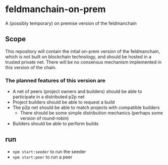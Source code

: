 # feldmanchain-on-prem

A (possibly temporary) on premise version of the feldmanchain

## Scope

This repository will contain the intial on-prem version of the feldmanchain, which is not built on blockchain technology, and should be hosted in a trusted private net. There will be no consensus mechanism implemented in this version of the chain.

### The planned features of this version are

- A net of peers (project owners and builders) should be able to participate in a distributed p2p net
- Project builders should be able to request a build
- The p2p net should be able to match projects with compatible builders
  - There should be some simple distribution mechanics (perhaps some version of round-robin)
- Builders should be able to perform builds

## run

- `npm start:seeder` to run the seeder
- `npm start:peer` to run a peer

